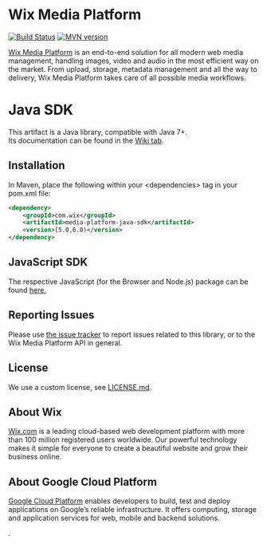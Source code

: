 # Wix Media Platform

[![Build Status][travis-image]][travis-url] 
[![MVN version][mvn-image]][mvn-url]

[Wix Media Platform][wixmp-url] is an end-to-end solution for all modern web media management, handling images, video and audio in the most efficient way on the market. From upload, storage, metadata management and all the way to delivery, Wix Media Platform takes care of all possible media workflows.

# Java SDK

This artifact is a Java library, compatible with Java 7+.  
Its documentation can be found in the [Wiki tab](https://github.com/wix/media-platform-java-sdk/wiki).

## Installation
In Maven, place the following within your \<dependencies> tag in your pom.xml file:

```xml
<dependency>
    <groupId>com.wix</groupId>
    <artifactId>media-platform-java-sdk</artifactId>
    <version>[5.0,6.0)</version>
</dependency>
```

## JavaScript SDK

The respective JavaScript (for the Browser and Node.js) package can be found [here.][npm-url]

## Reporting Issues

Please use [the issue tracker](https://github.com/wix/media-platform-java-sdk/issues) to report issues related to this library, or to the Wix Media Platform API in general.

## License

We use a custom license, see [LICENSE.md](LICENSE.md).

## About Wix

[Wix.com][wix-url] is a leading cloud-based web development platform with more than 100 million registered users worldwide.
Our powerful technology makes it simple for everyone to create a beautiful website and grow their business online.

## About Google Cloud Platform

[Google Cloud Platform](https://cloud.google.com/) enables developers to build, test and deploy applications on Google’s reliable infrastructure.
It offers computing, storage and application services for web, mobile and backend solutions.

[wix-url]: https://www.wix.com/
[wixmp-url]: https://gcp.wixmp.com/
[mvn-image]: https://img.shields.io/maven-central/v/com.wix/media-platform-java-sdk.svg
[mvn-url]: https://mvnrepository.com/artifact/com.wix/media-platform-java-sdk
[npm-url]: https://npmjs.org/package/media-platform-js-sdk
[travis-image]: https://travis-ci.org/wix/media-platform-java-sdk.svg?branch=master
[travis-url]: https://travis-ci.org/wix/media-platform-java-sdk
[org-and-project-start]: https://support.wixmp.com/en/article/creating-your-organization-and-project
[application-start]: https://support.wixmp.com/en/article/creating-your-first-application
[jobs-api]: https://support.wixmp.com/en/article/jobs

.